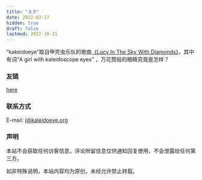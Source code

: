 ```yaml
---
title: "关于"
date: 2022-02-27
hidden: true
draft: false
lastmod: 2022-10-21
---
```


“kakeidoeye”取自甲壳虫乐队的歌曲[《Lucy In The Sky With Diamonds》](https://music.163.com/m/song?id=4336903)，其中有词“A girl with kaleidoscope eyes” ，万花筒般的眼睛究竟是怎样？

### 友链

[here](/links/)

### 联系方式
E-mail: [i@kaleidoeye.org](mailto:i@kaleidoeye.org)

### 声明
本站不会获取任何访客信息，评论所留信息仅供通知回复使用，不会泄露给任何第三方。

如非特殊说明，本站内容均为原创，未经允许禁止转载。
